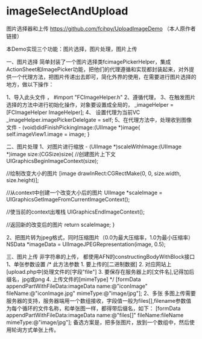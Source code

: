 # imageSelectAndUpload
图片选择器和上传
https://github.com/fcihpy/UploadImageDemo    （本人原作者链接）

本Demo实现三个功能：图片选择，图片处理，图片上传

一、图片选择 简单封装了一个图片选择类fcimagePickerHelper，集成ActionSheet和ImagePicker功能，把他们的代理遵循和实现都封装起来，对外提供一个代理方法，把图片传递出去即可，简化外界的使用，在需要进行图片选择的地方，做以下操作：

1、导入此头文件 ， #import "FCImageHelper.h" 2、遵循代理， 3、在触发图片选择的方法中进行初始化操作，对象要设置成全局的， _imageHelper = [FCImageHelper ImageHelper]; 4、 设置代理为当前VC _imageHelper.imagePickerDelelgate = self; 5、在代理方法中，处理收到图像文件 - (void)didFinishPickingImage:(UIImage *)image{ self.imageView1.image = image; }

二、图片处理 1、对图片进行缩放 - (UIImage *)scaleWithImage:(UIImage *)image size:(CGSize)size{ //创建图片上下文 UIGraphicsBeginImageContext(size);

//绘制改变大小的图片
[image drawInRect:CGRectMake(0, 0, size.width, size.height)];

//从context中创建一个改变大小后的图片
UIImage *scaleImage = UIGraphicsGetImageFromCurrentImageContext();

//使当前的context出堆栈
UIGraphicsEndImageContext();

//返回新的改变后的图片
return scaleImage;
}

2、把图片转为jpeg格式，同时压缩图片（0.0为最大压缩率，1.0为最小压缩率） NSData *imageData = UIImageJPEGRepresentation(image, 0.5);

三、图片上传 非字符串的上传， 都使用AFN的constructingBodyWithBlock接口 1、单张参数设置 /* 此方法参数 1. 要上传的[二进制数据] 2. 对应网站上[upload.php中]处理文件的[字段"file"] 3. 要保存在服务器上的[文件名],记得加后缀名，jpg或png 4. 上传文件的[mimeType] */ [formData appendPartWithFileData:imageData name:@"iconImage" fileName:@"iconImage.jpg" mimeType:@"image/jpg"]; 2、多张 多图上传需要服务器的支持，服务器端用一个数组接收，字段值一般为files[],filename参数值为每个循环的文件名称，和单张图一样，都得带后缀名，如下： [formData appendPartWithFileData:imageData name:@"files[]" fileName:fileName mimeType:@"image/jpg"]; 备选方案是，把多张图片，放到一个数组中，然后使用轮询方式单张上传。
